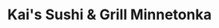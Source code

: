 ---
layout: place
title: "Kai's Sushi & Grill Minnetonka"
permalink: /minnesota/minnetonka/kai-s-sushi-grill-minnetonka.html
stateAbbr: MN
stateName: Minnesota
cityName: Minnetonka
place_id: ChIJl8R-3Wod9ocRoTqo1CP4CKY
photos:
  - name: >-
      places/ChIJl8R-3Wod9ocRoTqo1CP4CKY/photos/AeeoHcJYDyKriLxtDDqHu3-SSmcR1ofEw3fHH_ufYBzZGYAv_g-HkBeuHBdUWdGYR4fpLoejKqY4Pyq0qV4dbtuAQaqMwWm_i7c3hGNQh4iA5FVoBZmBiwLRG6wgo_xRXfqilj9w-PtWtOWNagMl5T-s_tLsI0VLkmRHLZ55HnV0zCYd1Reh__mTvr9kai7emdmP-8wHgl31zf-lO2FhChbbFFe9AQuPBFkBcIcx1l1eo2kJHxJ4q4YspyJRXAuOaT8q-1Wor6XUxYPGKliwA3ysPAOtehSHrAEyD83GgiTe
    widthPx: 4406
    heightPx: 2937
    authorAttributions:
      - displayName: Kai's Sushi & Grill Minnetonka
        uri: https://maps.google.com/maps/contrib/116468230037338816847
        photoUri: >-
          https://lh3.googleusercontent.com/a-/ALV-UjU3Ylhos9XdondOoMTrsn9vTn8gRfACYmSvvZn0Ni__IJx8=s100-p-k-no-mo
    flagContentUri: >-
      https://www.google.com/local/imagery/report/?cb_client=maps_api_places.places_api&image_key=!1e10!2sAF1QipN90oGrZQFcdZtqyLVvEiegj-zpx-PDNKpezA&hl=en-US
    googleMapsUri: >-
      https://www.google.com/maps/place//data=!3m4!1e2!3m2!1sAF1QipN90oGrZQFcdZtqyLVvEiegj-zpx-PDNKpezA!2e10!4m2!3m1!1s0x87f61d6add7ec497:0xa608f823d4a83aa1
  - name: >-
      places/ChIJl8R-3Wod9ocRoTqo1CP4CKY/photos/AeeoHcLa_zeaI-Vw55i7OKXC_9QD6SKl10cGS53N1jmxzWW4To-tMtoX2BAJSwZCHRtMU_SCujd2kjDqNxb6zP7FUZYeqqlEVrirXtQhFGghXD-pd-2cWNJSI5wPRFn_3FGk5J1yt-xNakbbgGiMUq4oZNxUbFae6Ydz4wGJtATwp4bv3SlIi7usuUfOqhkE5b74x8EG_AXoimaDwY3MEm4ijf4h-puGaXnGq3yRNjtcU4fyM9E_9kmXepUay7jKu25ixR-Gkc62ta4-jJVvyeiuMma3DvZxwrg1xP9TngZg4COqKwdC_3x7rd8UNyAfeAtkEBBY_4bSbXp6-CQS4BbdHDXY8oQcsTRum1WCYGufet7gERg25NY6SBcheYousEVop0jEHyaqVRcJREKbVpSPy2TLUyZC4W8cSMPWwrsVDODaFuup
    widthPx: 1600
    heightPx: 900
    authorAttributions:
      - displayName: Gary TO
        uri: https://maps.google.com/maps/contrib/103138058095376839966
        photoUri: >-
          https://lh3.googleusercontent.com/a/ACg8ocI97MKD0O3w1-KAKkpXKerPGJn6BJSM3vZ188MZe-2WFby0jg=s100-p-k-no-mo
    flagContentUri: >-
      https://www.google.com/local/imagery/report/?cb_client=maps_api_places.places_api&image_key=!1e10!2sCIHM0ogKEICAgICEk_2KjgE&hl=en-US
    googleMapsUri: >-
      https://www.google.com/maps/place//data=!3m4!1e2!3m2!1sCIHM0ogKEICAgICEk_2KjgE!2e10!4m2!3m1!1s0x87f61d6add7ec497:0xa608f823d4a83aa1
  - name: >-
      places/ChIJl8R-3Wod9ocRoTqo1CP4CKY/photos/AeeoHcKjm-P7EidvO9mJ41xOLwONqnvq2ROKySzjQP_nLZIM4CGzMa--MYTEq5_IrcxmnTZEHN5vzQ0Qg6vuH3OpPl012gJC-SigGuo5pAF042zzGWYXUdbsiYPDieUBp9hF2wcJ8t95hu8aNZ5aI3T_AqBrClcR2iNsXjbFvgFiQegoAXnzs9jrL1BAV6VBr3tJ7V3UJdYhWYksw3VFtnD4N7262AqZ0EcnUW-rttNs6LUj22UK1b1x5qgAoxTapjoRPetAuPZh-Bhpn10quf0KvRZPlw6YpLDR7KhGP0D5Psgsfq3YdHz6w4W5mxheiWMV6R8t2Gp_3LNfc8-h2Zwy4KFKvp0-LZ1RBk05DL_14sZFS3OB5dihGbLIAOJ45dP4W6_nU_vywNi1NlLC5PutWYlgSJ9R4lwYDthmTljwzn0
    widthPx: 4277
    heightPx: 3185
    authorAttributions:
      - displayName: Adam Nystrom
        uri: https://maps.google.com/maps/contrib/116323180928256709042
        photoUri: >-
          https://lh3.googleusercontent.com/a-/ALV-UjU-okzoys3MN1zB9NpsTrcTAWoAJBtVDGTZA3UV44LccXUixcQ=s100-p-k-no-mo
    flagContentUri: >-
      https://www.google.com/local/imagery/report/?cb_client=maps_api_places.places_api&image_key=!1e10!2sCIHM0ogKEICAgIDnosOsRQ&hl=en-US
    googleMapsUri: >-
      https://www.google.com/maps/place//data=!3m4!1e2!3m2!1sCIHM0ogKEICAgIDnosOsRQ!2e10!4m2!3m1!1s0x87f61d6add7ec497:0xa608f823d4a83aa1
  - name: >-
      places/ChIJl8R-3Wod9ocRoTqo1CP4CKY/photos/AeeoHcIk0zgiy7x61b_DzWfgp4QxOSN7Z__jZm8VA3Be7DekTRF3enkSNcfQDLrDAvYJZdZM-t4vWUXyZq-kV-3ltBRTmnomi5KUEEEZADiXzPvltUVuHUz_jj1z9ch8yJndt-kuIu-dEuWFwHNU8Ikg-_dnKcdjuIqBfwOwgpxxGNb20rOWIRfvhj-Uf51Aw2ndMaYH13bxMHXsKUoJTNsNIbm1dS4PmjR96qKQkyRlkOmX5vyA6TRApOzEsHtLAo56oddK9y3jO3oubwVjvRqNBK_jSdBIz9ZBQXTYL9tGBOwWEHohddC1SyM_F4Vp4GoSYebzQKxM_1U-uq_4Wie9uNWst3zrgJ0HfRISJbOYV0kNOP3uMBwaZhaKFgx07OMkqpKaqDZ4MlMy6v_3kh8YIcnOuzykU4r5BuG-uZm4CAeJTVKZ
    widthPx: 3024
    heightPx: 4032
    authorAttributions:
      - displayName: Annie S
        uri: https://maps.google.com/maps/contrib/101962602335841496197
        photoUri: >-
          https://lh3.googleusercontent.com/a-/ALV-UjVTY4eCxQxbq9SM-gsB3yJoVjTxcbx-zEj9RblM8P2UnFGmy02VrA=s100-p-k-no-mo
    flagContentUri: >-
      https://www.google.com/local/imagery/report/?cb_client=maps_api_places.places_api&image_key=!1e10!2sCIHM0ogKEICAgID5sbny4QE&hl=en-US
    googleMapsUri: >-
      https://www.google.com/maps/place//data=!3m4!1e2!3m2!1sCIHM0ogKEICAgID5sbny4QE!2e10!4m2!3m1!1s0x87f61d6add7ec497:0xa608f823d4a83aa1
  - name: >-
      places/ChIJl8R-3Wod9ocRoTqo1CP4CKY/photos/AeeoHcL6reG01h9Yhm40nnvL-2r_r-tSWb48x9BA_dw_gIKafqJYUbAFjKppTeXmx18pWR48543JwhrwnumLgKIz_zb0R-0RwQWggkWVQnY6LnBHO3b53MD4tCVufvmMYvaRIaHzCv89AbRTK8ns8jBklks4u2BbKopDaD9Ekxasxhc-vECt2S_ZISlrPRJ4NzSsHY-buFK44nrNIVCl4HHDYYarPAyZvAzRnGEz5uz6R1CL6WAZZ5KBqQlJlYQRNeM3S5d1lItBV1VuGtLNEoIHvMSS4krDhEsoeFt-P8O1IGKVUgxmHqQlBIwRHo9ftLjTmgyWydfH4mVnIYjRPAN6gTFbfEPxlRuIUOe6byATf_oRi2GO21FSlnPTL7sO3UiM7LqdlvWJi6CjhQJY0Xwbg6l3vVOy1wTn1pbvXQVAp9o7Mw
    widthPx: 4032
    heightPx: 3024
    authorAttributions:
      - displayName: S M
        uri: https://maps.google.com/maps/contrib/110760190660198171316
        photoUri: >-
          https://lh3.googleusercontent.com/a/ACg8ocK1XvxJFjHvTYQGbmJ8IBJzu5IC54hCpyejmHE5ZuEQJ16jVw=s100-p-k-no-mo
    flagContentUri: >-
      https://www.google.com/local/imagery/report/?cb_client=maps_api_places.places_api&image_key=!1e10!2sCIHM0ogKEICAgICxvLLOIg&hl=en-US
    googleMapsUri: >-
      https://www.google.com/maps/place//data=!3m4!1e2!3m2!1sCIHM0ogKEICAgICxvLLOIg!2e10!4m2!3m1!1s0x87f61d6add7ec497:0xa608f823d4a83aa1
  - name: >-
      places/ChIJl8R-3Wod9ocRoTqo1CP4CKY/photos/AeeoHcKR2CvWwUe_3Pqco4XnmZbkHRFM8G1o-tcNcllkVBfdkSOHNuesyf_eHeh0A-SoVEEHfOlWbPQ9sGd3fX3V_k3C66EHiciCYW-ky5iqkTxxaiAg0grvrfyiNHI52XSoSu4vOFmvWSoElCFkMNQtQQHyXUNs3tJD3zOn2JFFzdCUpEA-pjlTVNfB_chdWz8D-LsXvtt8vBiFxFyl_4leqbfw7jYUEUWYSh_eKTmtTaFND1hOTO0WTSuSoEfU36lHFZVVHUtWd9gUbI5rS0u3WK5c0Nia3S0Ombq5wJcIlrNDg1b09cNOCl8ekSxrmj5S1KzWxsocWXQbfnPdyFcv-jopmpgrMsVLaeIHT3HYjzu21zdpYQqpHdCl8voEM7k3fVFgNl6mClVjWBmIUDy4jMA4fWwPUgrc2IOgVWS1ZyW0wQ
    widthPx: 4080
    heightPx: 3072
    authorAttributions:
      - displayName: Laura Graves
        uri: https://maps.google.com/maps/contrib/109483101564339997626
        photoUri: >-
          https://lh3.googleusercontent.com/a-/ALV-UjXdSxKyCc4GxEBQoKPZX0bRftjB3vdKizz7BnMdwNu5QdMXO_vH3A=s100-p-k-no-mo
    flagContentUri: >-
      https://www.google.com/local/imagery/report/?cb_client=maps_api_places.places_api&image_key=!1e10!2sCIHM0ogKEICAgICbp__hYA&hl=en-US
    googleMapsUri: >-
      https://www.google.com/maps/place//data=!3m4!1e2!3m2!1sCIHM0ogKEICAgICbp__hYA!2e10!4m2!3m1!1s0x87f61d6add7ec497:0xa608f823d4a83aa1
  - name: >-
      places/ChIJl8R-3Wod9ocRoTqo1CP4CKY/photos/AeeoHcKBpqjcpNo1-CSy8nLGV2wfQk4sLJJOe_FkefQCGys-7Fm2aLAOROYYTdUj2fe4f0s8jkBEoKInNTH13ggKzU2iOSc4XaVLTGzidEGpD7F8eTc5nADY8ka0rqzjVn-SFgtGpGQ346Oju8JYmBmxJ2pe1qt0ao42suN5ZOWN44_oJLYDpn4Wp4gqxmyoVp4Bzc5fxRTjXQeYVu8cM4e1RnIB_goA3DqeM3b0EQblmVEQtwquPQUHEN0xreP5cZ1SbjhQMyqMic48-bS7EPCxW8laETZgdLjbn2-vaDY80B76iuqmrc616crklIJiVgX0fOR2BJdyoFwdsd8Mhg6JC6vcwZ7DFkuB8ZjqOrN99Yd26rm2Edsw3JtuV1pkjU6WidjlQgIHbHSPp2QIPWJM7hnZhDuhrGmXjinMuDxuYGI
    widthPx: 2699
    heightPx: 4800
    authorAttributions:
      - displayName: Markeda D.
        uri: https://maps.google.com/maps/contrib/109301559520495566399
        photoUri: >-
          https://lh3.googleusercontent.com/a-/ALV-UjUjGOmJPEJ7jzDBWm3msaty_07fwkbxosDB-hG2jXksuF1EKmcW=s100-p-k-no-mo
    flagContentUri: >-
      https://www.google.com/local/imagery/report/?cb_client=maps_api_places.places_api&image_key=!1e10!2sCIHM0ogKEICAgICDqPf-dQ&hl=en-US
    googleMapsUri: >-
      https://www.google.com/maps/place//data=!3m4!1e2!3m2!1sCIHM0ogKEICAgICDqPf-dQ!2e10!4m2!3m1!1s0x87f61d6add7ec497:0xa608f823d4a83aa1
  - name: >-
      places/ChIJl8R-3Wod9ocRoTqo1CP4CKY/photos/AeeoHcLHMLpiO4UV5MZuxA7kRTVlWbY8Ak_atdjHTeUm9I2yOuhGKeRsjWtyB6_SoMkGuNughNq1C5mLLIra7ct3w8Zr8C3z64LoSRL_o40dhBkTYHukJAb9dmvLPbKS-run2oMsOMmJn97h0vO9wcbAuT926F9iaNmzs1iyzYOo2eKGTqGeTGxwR_Byl5QvF2-7R_zBgB_0iaDHxxP0jhNtg4fJhBStdgD7nVdoSd1yPqKNGfLvor18On2kZQP6XvU7LrnKtFG8jV3-Setq6wo5eyo0k1E5VPqe9iItWIaunsgUCpjLDC8EHwkBF8iKmLGm327mfyk8fIDEhE5Ef0Ca-IUPxJaKZuhkjbXutXUBpexYBpvt3cfRDSotmdMz9gR0xP1ImzbAc1atI3PonntYSY_430e6e8F9rwFScr7d-FcKmg
    widthPx: 2268
    heightPx: 4032
    authorAttributions:
      - displayName: T J
        uri: https://maps.google.com/maps/contrib/110243679693674238118
        photoUri: >-
          https://lh3.googleusercontent.com/a/ACg8ocIfDJNyoVSwgg3N3R4cM45cKFFgHqWJN7_jVtt2LEJg2-pcfg=s100-p-k-no-mo
    flagContentUri: >-
      https://www.google.com/local/imagery/report/?cb_client=maps_api_places.places_api&image_key=!1e10!2sCIHM0ogKEICAgIDF-qPjDg&hl=en-US
    googleMapsUri: >-
      https://www.google.com/maps/place//data=!3m4!1e2!3m2!1sCIHM0ogKEICAgIDF-qPjDg!2e10!4m2!3m1!1s0x87f61d6add7ec497:0xa608f823d4a83aa1
  - name: >-
      places/ChIJl8R-3Wod9ocRoTqo1CP4CKY/photos/AeeoHcK2OrImscJkhh2KMJgX7bNAaijJJCJOETuCMgP-p-0jZWftmxqNbZBp0iu50fE9dkK7esfycqoNXfd83vT2b7nSFHWyBBUVddotUxUpQKzgReAT4s1N9iNeXin0XkX1qOmNwr9QIFCSmF5nm8o6lHPSsAK_I3VvOP829k2HMmgHJUIzmgQ2xE0eTUv_gcYVse7ZdBpWGJ8wdGbH1cUvm5iMhg-hDzBxCTftlLUg8pE2YvSewWVuGx01QiH-2PGywn8dLPRHdkljFGgBOynrtzh3W7P3SviMoa_Cn3ybEm17FAkgyGDyIDuK3vMS5PVWtWuVyVYRHiherJZ-w2QPesg4vCgrJs2HVF81gTvCelhvwbttUMYH-WrBifUQtLCDy3pwJBixeK7fPpPvCA-eMFZ0z9jW1iRDV4-HK1gIHM58aQ
    widthPx: 3024
    heightPx: 4032
    authorAttributions:
      - displayName: Michael Kollar
        uri: https://maps.google.com/maps/contrib/101426897288847406475
        photoUri: >-
          https://lh3.googleusercontent.com/a-/ALV-UjVzFe8Z6bMvwLZn4HMEkzkHgijsqPjdK3PR0Oylyq0dOQ0BkK9OGg=s100-p-k-no-mo
    flagContentUri: >-
      https://www.google.com/local/imagery/report/?cb_client=maps_api_places.places_api&image_key=!1e10!2sCIHM0ogKEICAgIDJyIvzQQ&hl=en-US
    googleMapsUri: >-
      https://www.google.com/maps/place//data=!3m4!1e2!3m2!1sCIHM0ogKEICAgIDJyIvzQQ!2e10!4m2!3m1!1s0x87f61d6add7ec497:0xa608f823d4a83aa1
  - name: >-
      places/ChIJl8R-3Wod9ocRoTqo1CP4CKY/photos/AeeoHcJBaTFk3MBYMeDCF4k1E3E1_f3s_5IAHUMkP15lpoee7NjIjjTJ1snKVIgrhn-Ph2CvG-ljX7liVp1KwXRXqXWUuyfu8NRd-6IvcXtldQW3pNp3ev1ZStKBkS1GV3baWojFRpKhcn1wM9Qmo4WDdyCIBVIHIthLH2g6fLly2hYyxlOK300LFM2VWq32_SQG_zOT7YKHIGWNRiIXZaNO0SHW84L4O1xBLcftTO3ItNbFZdvT-vmWkEew2ZdbDRR2Vq7Ou_XyKC0aiOJyF6yQv1OPNHSOm1lXhQW7APdsLFn1i41sLC5BjUJ8YMnW7peWGEdQluxuwu4WNbUDtPabnkKiPc4i08A-G7WzmSqXD1EqeOzF6B-Ouo0PgTnlXqQvpzyiy1ncqq0PnQs7_kRI3X9lJsrD5kmkpTOTCAvjdK4_JA
    widthPx: 3024
    heightPx: 4032
    authorAttributions:
      - displayName: Rocci Berrini
        uri: https://maps.google.com/maps/contrib/100342550784409283685
        photoUri: >-
          https://lh3.googleusercontent.com/a-/ALV-UjXcLaSgc-yUO6JSFtW76f41DJObwer11KugLR4D0SJKB5iMAU-5Sw=s100-p-k-no-mo
    flagContentUri: >-
      https://www.google.com/local/imagery/report/?cb_client=maps_api_places.places_api&image_key=!1e10!2sCIHM0ogKEICAgIDSp5fgLw&hl=en-US
    googleMapsUri: >-
      https://www.google.com/maps/place//data=!3m4!1e2!3m2!1sCIHM0ogKEICAgIDSp5fgLw!2e10!4m2!3m1!1s0x87f61d6add7ec497:0xa608f823d4a83aa1
address: 17420 Minnetonka Blvd, Minnetonka, MN 55345, USA
street: 17420 Minnetonka Blvd
city: Minnetonka
state: MN
zip: '55345'
country: USA
neighborhood: null
latitude: '44.942257'
longitude: '-93.500704'
accessibility_options:
  wheelchairAccessibleParking: true
  wheelchairAccessibleEntrance: true
  wheelchairAccessibleRestroom: true
  wheelchairAccessibleSeating: true
business_status: OPERATIONAL
name: Kai's Sushi & Grill Minnetonka
google_maps_links:
  directionsUri: >-
    https://www.google.com/maps/dir//''/data=!4m7!4m6!1m1!4e2!1m2!1m1!1s0x87f61d6add7ec497:0xa608f823d4a83aa1!3e0
  placeUri: https://maps.google.com/?cid=11964085242885061281
  writeAReviewUri: >-
    https://www.google.com/maps/place//data=!4m3!3m2!1s0x87f61d6add7ec497:0xa608f823d4a83aa1!12e1
  reviewsUri: >-
    https://www.google.com/maps/place//data=!4m4!3m3!1s0x87f61d6add7ec497:0xa608f823d4a83aa1!9m1!1b1
  photosUri: >-
    https://www.google.com/maps/place//data=!4m3!3m2!1s0x87f61d6add7ec497:0xa608f823d4a83aa1!10e5
primary_type: Japanese Restaurant
opening_hours:
  regular: null
  current: null
secondary_opening_hours:
  regular:
    weekdayDescriptions: null
    type: null
  current:
    weekdayDescriptions: null
    type: null
phone: (952) 856-2271
price_level: PRICE_LEVEL_MODERATE
price_range: null
rating: '4.7'
rating_count: 325
website: http://kaisushigrill.com/
description: null
reviews:
  - name: >-
      places/ChIJl8R-3Wod9ocRoTqo1CP4CKY/reviews/ChZDSUhNMG9nS0VJQ0FnSURuZ05IaUdnEAE
    relativePublishTimeDescription: 6 months ago
    rating: 4
    text:
      text: >-
        Really good sushi and traditional Asian food. Very kind staff and
        everything arrives very quickly. The only thing keeping this from a
        five-star rating on food was that the flavors were just missing that
        extra special something.
      languageCode: en
    originalText:
      text: >-
        Really good sushi and traditional Asian food. Very kind staff and
        everything arrives very quickly. The only thing keeping this from a
        five-star rating on food was that the flavors were just missing that
        extra special something.
      languageCode: en
    authorAttribution:
      displayName: Paul McLellan
      uri: https://www.google.com/maps/contrib/103169595906115095710/reviews
      photoUri: >-
        https://lh3.googleusercontent.com/a-/ALV-UjVSn1S5kLmKEYkF38GVHoPlSyi3FHd9kI3ReNGyyHHy256V6kI1wg=s128-c0x00000000-cc-rp-mo-ba5
    publishTime: '2024-10-01T21:44:46.168700Z'
    flagContentUri: >-
      https://www.google.com/local/review/rap/report?postId=ChZDSUhNMG9nS0VJQ0FnSURuZ05IaUdnEAE&d=17924085&t=1
    googleMapsUri: >-
      https://www.google.com/maps/reviews/data=!4m6!14m5!1m4!2m3!1sChZDSUhNMG9nS0VJQ0FnSURuZ05IaUdnEAE!2m1!1s0x87f61d6add7ec497:0xa608f823d4a83aa1
  - name: >-
      places/ChIJl8R-3Wod9ocRoTqo1CP4CKY/reviews/ChZDSUhNMG9nS0VJQ0FnTUNnOU15NldnEAE
    relativePublishTimeDescription: a month ago
    rating: 4
    text:
      text: >-
        I have a series of deathly food allergies that makes eating sushi quite
        dangerous. However, Wendy got so familiar with my order that she
        actually changed a recipe to ensure there was no cross contamination or
        loss in experience. Not many people look at food allergies in a
        restaurant with that kind of kindness. She deserves a standing ovation.
        Great food, great price, great service.
      languageCode: en
    originalText:
      text: >-
        I have a series of deathly food allergies that makes eating sushi quite
        dangerous. However, Wendy got so familiar with my order that she
        actually changed a recipe to ensure there was no cross contamination or
        loss in experience. Not many people look at food allergies in a
        restaurant with that kind of kindness. She deserves a standing ovation.
        Great food, great price, great service.
      languageCode: en
    authorAttribution:
      displayName: Tessa Gittleman
      uri: https://www.google.com/maps/contrib/103031054828732389387/reviews
      photoUri: >-
        https://lh3.googleusercontent.com/a-/ALV-UjWnPfhQgB3UB3jzdhKKCtzm1aGLbbn9LITQYjHNZG8DDQp9Ua3E=s128-c0x00000000-cc-rp-mo
    publishTime: '2025-02-14T16:08:46.557811Z'
    flagContentUri: >-
      https://www.google.com/local/review/rap/report?postId=ChZDSUhNMG9nS0VJQ0FnTUNnOU15NldnEAE&d=17924085&t=1
    googleMapsUri: >-
      https://www.google.com/maps/reviews/data=!4m6!14m5!1m4!2m3!1sChZDSUhNMG9nS0VJQ0FnTUNnOU15NldnEAE!2m1!1s0x87f61d6add7ec497:0xa608f823d4a83aa1
  - name: >-
      places/ChIJl8R-3Wod9ocRoTqo1CP4CKY/reviews/ChdDSUhNMG9nS0VJQ0FnSURGbjhxX3FBRRAB
    relativePublishTimeDescription: a year ago
    rating: 5
    text:
      text: >-
        The service! First off- everyone working played a part in our time
        there. So attentive and kind. The sushi- sex on the beach, zesty salmon
        & under the sea.. INCREDIBLE. We also ordered the garlic edamame to
        start & finished it! Can’t wait to go back! Worth the trip and price!
        Well done 👍
      languageCode: en
    originalText:
      text: >-
        The service! First off- everyone working played a part in our time
        there. So attentive and kind. The sushi- sex on the beach, zesty salmon
        & under the sea.. INCREDIBLE. We also ordered the garlic edamame to
        start & finished it! Can’t wait to go back! Worth the trip and price!
        Well done 👍
      languageCode: en
    authorAttribution:
      displayName: Ashley Smith
      uri: https://www.google.com/maps/contrib/110241015123216450661/reviews
      photoUri: >-
        https://lh3.googleusercontent.com/a/ACg8ocIta1IZP6jmv-EDfy8FMoCbmTxmnC6xB90LRTi4F-VmLNsWtg=s128-c0x00000000-cc-rp-mo
    publishTime: '2023-11-12T01:13:04.441934Z'
    flagContentUri: >-
      https://www.google.com/local/review/rap/report?postId=ChdDSUhNMG9nS0VJQ0FnSURGbjhxX3FBRRAB&d=17924085&t=1
    googleMapsUri: >-
      https://www.google.com/maps/reviews/data=!4m6!14m5!1m4!2m3!1sChdDSUhNMG9nS0VJQ0FnSURGbjhxX3FBRRAB!2m1!1s0x87f61d6add7ec497:0xa608f823d4a83aa1
  - name: >-
      places/ChIJl8R-3Wod9ocRoTqo1CP4CKY/reviews/ChdDSUhNMG9nS0VJQ0FnSURCeTd6VHRBRRAB
    relativePublishTimeDescription: 2 years ago
    rating: 3
    text:
      text: >-
        Kai’s sushi is a solid sushi spot located in an older shopping mall in
        Minnetonka area. The restaurant is easy to access through the back door,
        and there is plenty of parking in the back of the building. Inside, the
        interior is clean and simple, which gives the space a nice and
        uncluttered feel. The menu is extensive with a wide variety of options
        to choose from and the prices are quite reasonable. The service is shy
        and unobtrusive, which can be a plus for some diners looking for a more
        low-key experience. Overall, if you’re in the area and looking for a
        sushi spot with good options and affordable prices, Kai’s sushi is worth
        checking out.
      languageCode: en
    originalText:
      text: >-
        Kai’s sushi is a solid sushi spot located in an older shopping mall in
        Minnetonka area. The restaurant is easy to access through the back door,
        and there is plenty of parking in the back of the building. Inside, the
        interior is clean and simple, which gives the space a nice and
        uncluttered feel. The menu is extensive with a wide variety of options
        to choose from and the prices are quite reasonable. The service is shy
        and unobtrusive, which can be a plus for some diners looking for a more
        low-key experience. Overall, if you’re in the area and looking for a
        sushi spot with good options and affordable prices, Kai’s sushi is worth
        checking out.
      languageCode: en
    authorAttribution:
      displayName: Slava Sponitz
      uri: https://www.google.com/maps/contrib/116384160642249497068/reviews
      photoUri: >-
        https://lh3.googleusercontent.com/a-/ALV-UjVZS0DbnZnSuDYL6hEMpO8bvlTB2VnYxA6mPbepq9Awo8MIIwQh=s128-c0x00000000-cc-rp-mo-ba5
    publishTime: '2023-01-28T19:27:08.400177Z'
    flagContentUri: >-
      https://www.google.com/local/review/rap/report?postId=ChdDSUhNMG9nS0VJQ0FnSURCeTd6VHRBRRAB&d=17924085&t=1
    googleMapsUri: >-
      https://www.google.com/maps/reviews/data=!4m6!14m5!1m4!2m3!1sChdDSUhNMG9nS0VJQ0FnSURCeTd6VHRBRRAB!2m1!1s0x87f61d6add7ec497:0xa608f823d4a83aa1
  - name: >-
      places/ChIJl8R-3Wod9ocRoTqo1CP4CKY/reviews/ChdDSUhNMG9nS0VJQ0FnSURub3NPcy1RRRAB
    relativePublishTimeDescription: 6 months ago
    rating: 5
    text:
      text: >-
        Always up for trying different restaurants & This was a treat, and the
        sushi was Delicious.

        No.9, & Minnetonka Roll. 🙌

        Will definitely come back.
      languageCode: en
    originalText:
      text: >-
        Always up for trying different restaurants & This was a treat, and the
        sushi was Delicious.

        No.9, & Minnetonka Roll. 🙌

        Will definitely come back.
      languageCode: en
    authorAttribution:
      displayName: Adam Nystrom
      uri: https://www.google.com/maps/contrib/116323180928256709042/reviews
      photoUri: >-
        https://lh3.googleusercontent.com/a-/ALV-UjU-okzoys3MN1zB9NpsTrcTAWoAJBtVDGTZA3UV44LccXUixcQ=s128-c0x00000000-cc-rp-mo
    publishTime: '2024-10-04T14:13:01.632224Z'
    flagContentUri: >-
      https://www.google.com/local/review/rap/report?postId=ChdDSUhNMG9nS0VJQ0FnSURub3NPcy1RRRAB&d=17924085&t=1
    googleMapsUri: >-
      https://www.google.com/maps/reviews/data=!4m6!14m5!1m4!2m3!1sChdDSUhNMG9nS0VJQ0FnSURub3NPcy1RRRAB!2m1!1s0x87f61d6add7ec497:0xa608f823d4a83aa1
parking_options:
  freeParkingLot: true
  freeStreetParking: true
  valetParking: false
payment_options:
  acceptsCreditCards: true
  acceptsDebitCards: true
  acceptsCashOnly: false
  acceptsNfc: true
allow_dogs: null
curbside_pickup: null
delivery: true
dine_in: true
good_for_children: true
good_for_groups: null
good_for_sports: false
live_music: false
menu_for_children: null
outdoor_seating: false
reservable: true
restroom: true
serves_beer: true
serves_breakfast: false
serves_brunch: false
serves_cocktails: null
serves_coffee: null
serves_dinner: true
serves_dessert: true
serves_lunch: true
serves_vegetarian_food: true
serves_wine: true
takeout: true

---